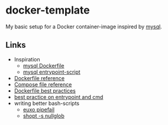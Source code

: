 # docker-template
My basic setup for a Docker container-image inspired by [mysql](https://github.com/docker-library/mysql).

## Links

* Inspiration
  * [mysql Dockerfile](https://github.com/docker-library/mysql/blob/master/8.0/Dockerfile)
  * [mysql entrypoint-script](https://github.com/docker-library/mysql/blob/master/8.0/docker-entrypoint.sh)
* [Dockerfile reference](https://docs.docker.com/engine/reference/builder/)
* [Compose file reference](https://docs.docker.com/compose/compose-file/)
* [Dockerfile best practices](https://docs.docker.com/develop/develop-images/dockerfile_best-practices/)
* [best practice on entrypoint and cmd](https://medium.freecodecamp.org/docker-entrypoint-cmd-dockerfile-best-practices-abc591c30e21)
* writing better bash-scripts
  * [euxo pipefail](https://vaneyckt.io/posts/safer_bash_scripts_with_set_euxo_pipefail/)
  * [shopt -s nullglob](https://unix.stackexchange.com/a/63722)
